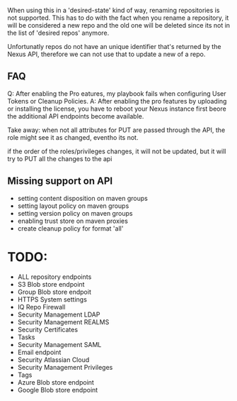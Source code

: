 When using this in a 'desired-state' kind of way, renaming repositories is not supported. This has to do with the fact when you rename a repository, it will be considered a new repo and the old one will be deleted since its not in the list of 'desired repos' anymore.

Unfortunatly repos do not have an unique identifier that's returned by the Nexus API, therefore we can not use that to update a new of a repo.

## FAQ

Q: After enabling the Pro eatures, my playbook fails when configuring User Tokens or Cleanup Policies.
A: After enabling the pro features by uploading or installing the license, you have to reboot your Nexus instance first beore the additional API endpoints become available.

Take away: when not all attributes for PUT are passed through the API, the role might see it as changed, eventho its not.

if the order of the roles/privileges changes, it will not be updated, but it will try to PUT all the changes to the api

## Missing support on API
- setting content disposition on maven groups
- setting layout policy on maven groups
- setting version policy on maven groups
- enabling trust store on maven proxies
- create cleanup policy for format 'all'


# TODO:
- ALL repository endpoints
- S3 Blob store endpoint
- Group Blob store endpoit
- HTTPS System settings
- IQ Repo Firewall
- Security Management LDAP
- Security Management REALMS
- Security Certificates
- Tasks
- Security Management SAML
- Email endpoint
- Security Atlassian Cloud
- Security Management Privileges
- Tags
- Azure Blob store endpoint
- Google Blob store endpoint

